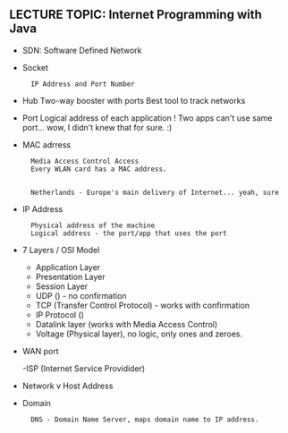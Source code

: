 ## LECTURE TOPIC: Internet Programming with Java

- SDN: Software Defined Network

- Socket

        IP Address and Port Number

- Hub
  Two-way booster with ports
  Best tool to track networks

- Port
  Logical address of each application
  ! Two apps can't use same port... wow, I didn't knew that for sure. :)

- MAC adrress

        Media Access Control Access
        Every WLAN card has a MAC address.


        Netherlands - Europe's main delivery of Internet... yeah, sure

- IP Address

        Physical address of the machine
        Logical address - the port/app that uses the port

- 7 Layers / OSI Model

  - Application Layer
  - Presentation Layer
  - Session Layer
  - UDP () - no confirmation
  - TCP (Transfer Control Protocol) - works with confirmation
  - IP Protocol ()
  - Datalink layer (works with Media Access Control)
  - Voltage (Physical layer), no logic, only ones and zeroes.

- WAN port

  -ISP (Internet Service Providider)

- Network v Host Address

- Domain

        DNS - Domain Name Server, maps domain name to IP address.
